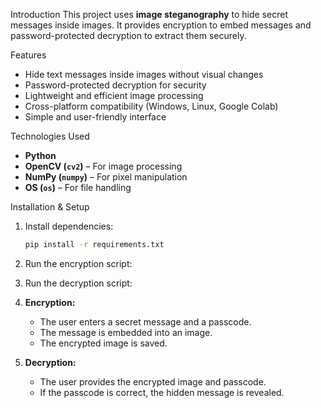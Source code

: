 
Introduction
This project uses **image steganography** to hide secret messages inside images. It provides encryption to embed messages and password-protected decryption to extract them securely.  

 Features
- Hide text messages inside images without visual changes  
- Password-protected decryption for security  
- Lightweight and efficient image processing  
- Cross-platform compatibility (Windows, Linux, Google Colab)  
- Simple and user-friendly interface  



Technologies Used
- **Python**  
- **OpenCV (`cv2`)** – For image processing  
- **NumPy (`numpy`)** – For pixel manipulation  
- **OS (`os`)** – For file handling  

 Installation & Setup  

1. Install dependencies:  
   ```bash
   pip install -r requirements.txt
   ```  
2. Run the encryption script:  
  
3. Run the decryption script:  
   
  
  
1. **Encryption:**  
   - The user enters a secret message and a passcode.  
   - The message is embedded into an image.  
   - The encrypted image is saved.  

2. **Decryption:**  
   - The user provides the encrypted image and passcode.  
   - If the passcode is correct, the hidden message is revealed.  
